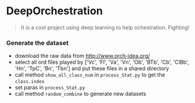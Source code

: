 # DeepOrchestration

> It is a cool project using deep learning to help ochestration. Fighting!

### Generate the dataset
- download the raw data from http://www.orch-idea.org/ 
- select all ord files played by ['Vc', 'Fl', 'Va', 'Vn', 'Ob', 'BTb',
       'Cb', 'ClBb', 'Hn', 'TpC', 'Bn', 'Tbn'] and put these files in a shared directory
- call method `show_all_class_num` in `process_Stat.py` to get the `class.index`
- set paras in `process_Stat.py` 
- call method `random_combine` to generate new datasets


